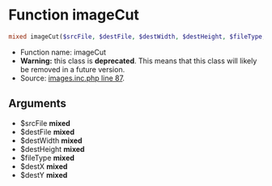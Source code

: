 Function imageCut
===========================





```php
mixed imageCut($srcFile, $destFile, $destWidth, $destHeight, $fileType, $destX, $destY)
```

* Function name: imageCut
* **Warning:** this class is **deprecated**. This means that this class will likely be removed in a future version.
* Source: [images.inc.php line 87](https://github.com/PrestaShop/PrestaShop/blob/1.6.0.1/images.inc.php#L87).

Arguments
---------

* $srcFile **mixed**
* $destFile **mixed**
* $destWidth **mixed**
* $destHeight **mixed**
* $fileType **mixed**
* $destX **mixed**
* $destY **mixed**

